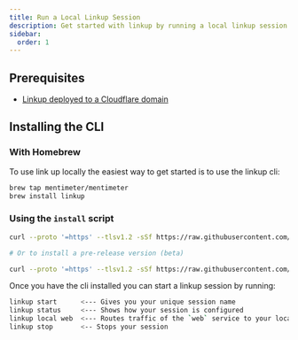 ```yaml
---
title: Run a Local Linkup Session
description: Get started with linkup by running a local linkup session
sidebar:
  order: 1
---
```


## Prerequisites

- [Linkup deployed to a Cloudflare domain](/linkup/guides/deploy-linkup)

## Installing the CLI

### With Homebrew

To use link up locally the easiest way to get started is to use the linkup cli:

```sh
brew tap mentimeter/mentimeter
brew install linkup
```

### Using the `install` script

```sh
curl --proto '=https' --tlsv1.2 -sSf https://raw.githubusercontent.com/mentimeter/linkup/refs/heads/main/linkup-cli/install | python3

# Or to install a pre-release version (beta)

curl --proto '=https' --tlsv1.2 -sSf https://raw.githubusercontent.com/mentimeter/linkup/refs/heads/main/linkup-cli/install | python3 - --channel beta
```

Once you have the cli installed you can start a linkup session by running:

```zsh
linkup start      <--- Gives you your unique session name
linkup status     <--- Shows how your session is configured
linkup local web  <--- Routes traffic of the `web` service to your local machine
linkup stop       <-- Stops your session
```
